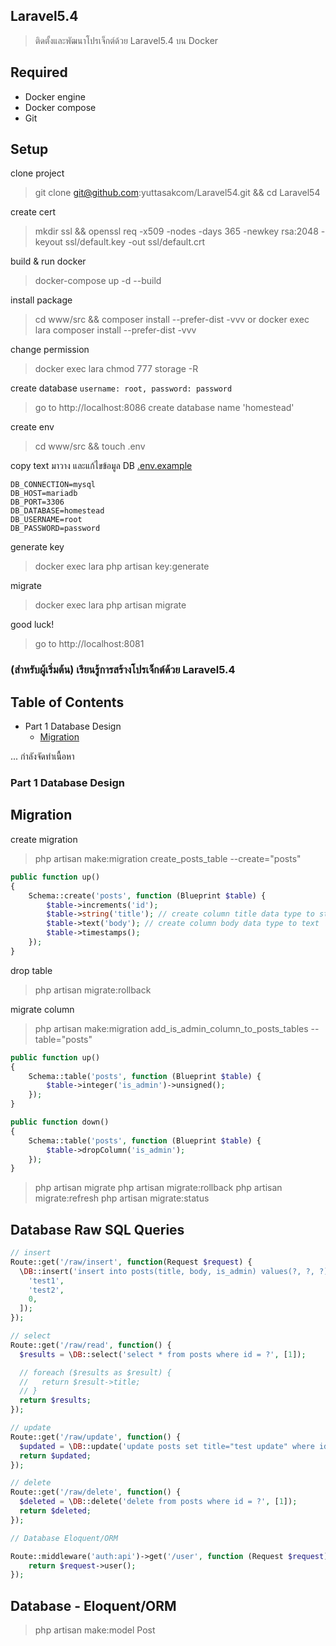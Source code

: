 ## Laravel5.4
> ติดตั้งและพัฒนาโปรเจ็กต์ด้วย Laravel5.4 บน Docker

## Required
- Docker engine
- Docker compose
- Git

## Setup
clone project
> git clone git@github.com:yuttasakcom/Laravel54.git && cd Laravel54

create cert
> mkdir ssl && openssl req -x509 -nodes -days 365 -newkey rsa:2048 -keyout ssl/default.key -out ssl/default.crt

build & run docker
> docker-compose up -d --build

install package
> cd www/src && composer install --prefer-dist -vvv
or
> docker exec lara composer install --prefer-dist -vvv

change permission
> docker exec lara chmod 777 storage -R

create database `username: root, password: password`
> go to http://localhost:8086 create database name 'homestead'

create env
> cd www/src && touch .env

copy text มาวาง และแก้ไขข้อมูล DB [.env.example](https://raw.githubusercontent.com/laravel/laravel/master/.env.example)
```
DB_CONNECTION=mysql
DB_HOST=mariadb
DB_PORT=3306
DB_DATABASE=homestead
DB_USERNAME=root
DB_PASSWORD=password
```

generate key
> docker exec lara php artisan key:generate

migrate
> docker exec lara php artisan migrate

good luck!
> go to http://localhost:8081

### (สำหรับผู้เริ่มต้น) เรียนรู้การสร้างโปรเจ็กต์ด้วย Laravel5.4
## Table of Contents
- Part 1 Database Design
  - [Migration](#migration)

... กำลังจัดทำเนื้อหา

### Part 1 Database Design
## Migration
create migration
> php artisan make:migration create_posts_table --create="posts"

```php
public function up()
{
    Schema::create('posts', function (Blueprint $table) {
        $table->increments('id');
        $table->string('title'); // create column title data type to string
        $table->text('body'); // create column body data type to text
        $table->timestamps();
    });
}
```

drop table
> php artisan migrate:rollback

migrate column
> php artisan make:migration add_is_admin_column_to_posts_tables --table="posts"
```php
public function up()
{
    Schema::table('posts', function (Blueprint $table) {
        $table->integer('is_admin')->unsigned();
    });
}

public function down()
{
    Schema::table('posts', function (Blueprint $table) {
        $table->dropColumn('is_admin');
    });
}
```
> php artisan migrate
> php artisan migrate:rollback
> php artisan migrate:refresh
> php artisan migrate:status

## Database Raw SQL Queries
```php
// insert
Route::get('/raw/insert', function(Request $request) {
  \DB::insert('insert into posts(title, body, is_admin) values(?, ?, ?)', [
    'test1',
    'test2',
    0,
  ]);
});

// select
Route::get('/raw/read', function() {
  $results = \DB::select('select * from posts where id = ?', [1]);

  // foreach ($results as $result) {
  //   return $result->title;
  // }
  return $results;
});

// update
Route::get('/raw/update', function() {
  $updated = \DB::update('update posts set title="test update" where id = ?', [1]);
  return $updated;
});

// delete
Route::get('/raw/delete', function() {
  $deleted = \DB::delete('delete from posts where id = ?', [1]);
  return $deleted;
});

// Database Eloquent/ORM

Route::middleware('auth:api')->get('/user', function (Request $request) {
    return $request->user();
});
```

## Database - Eloquent/ORM
> php artisan make:model Post